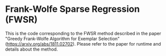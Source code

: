 # Frank-Wolfe Sparse Regression (FWSR)

This is the code corresponding to the FWSR method described in the paper "Greedy Frank-Wolfe Algorithm for Exemplar Selection" (https://arxiv.org/abs/1811.02702). Please refer to the paper for runtime and details about the method.
